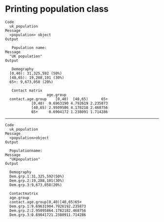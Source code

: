 # Printing population class

    Code
      uk_population
    Message
      <population> object
    Output
      
       Population name: 
    Message
      "UK population"
    Output
      
       Demography 
      [0,40): 31,325,592 (50%)
      [40,65): 19,288,101 (30%)
      65+: 9,673,058 (20%)
      
       Contact matrix 
                       age.group
      contact.age.group    [0,40)  [40,65)      65+
                [0,40)  9.6963190 4.792619 2.235873
                [40,65) 2.9509586 4.178218 2.468756
                65+     0.6904172 1.238091 1.714286

---

    Code
      uk_population
    Message
      <population>object
    Output
      
      Populationname:
    Message
      "UKpopulation"
    Output
      
      Demography
      Dem.grp.1:31,325,592(50%)
      Dem.grp.2:19,288,101(30%)
      Dem.grp.3:9,673,058(20%)
      
      Contactmatrix
      age.group
      contact.age.group[0,40)[40,65)65+
      Dem.grp.1:9.69631904.7926192.235873
      Dem.grp.2:2.95095864.1782182.468756
      Dem.grp.3:0.69041721.2380911.714286

